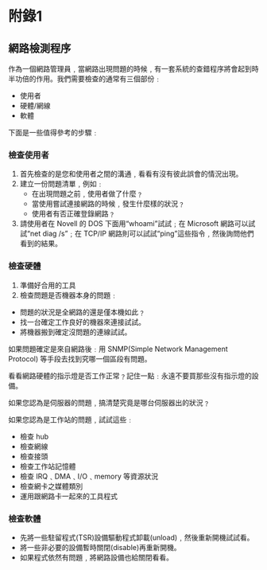 # 附錄1



## **網路檢測程序**

作為一個網路管理員﹐當網路出現問題的時候﹐有一套系統的查錯程序將會起到時半功倍的作用。我們需要檢查的通常有三個部份﹕

* 使用者
* 硬體/網線
* 軟體

下面是一些值得參考的步驟﹕

### **檢查使用者**

1. 首先檢查的是您和使用者之間的溝通﹐看看有沒有彼此誤會的情況出現。
2. 建立一份問題清單﹐例如﹕
   * 在出現問題之前﹐使用者做了什麼﹖
   * 當使用嘗試連接網路的時候﹐發生什麼樣的狀況﹖
   * 使用者有否正確登錄網路﹖
3. 請使用者在 Novell 的 DOS 下面用“whoami”試試﹔在 Microsoft 網路可以試試“net diag /s”﹔在 TCP/IP 網路則可以試試“ping”這些指令﹐然後詢問他們看到的結果。

### **檢查硬體**

1. 準備好合用的工具
2. 檢查問題是否機器本身的問題﹕

* 問題的狀況是全網路的還是僅本機如此﹖
* 找一台確定工作良好的機器來連接試試。
* 將機器搬到確定沒問題的連線試試。

如果問題確定是來自網路後﹕用 SNMP\(Simple Network Management Protocol\) 等手段去找到究哪一個區段有問題。

看看網路硬體的指示燈是否工作正常﹖記住一點﹕永遠不要買那些沒有指示燈的設備。

如果您認為是伺服器的問題﹐搞清楚究竟是哪台伺服器出的狀況﹖

如果您認為是工作站的問題﹐試試這些﹕

* 檢查 hub
* 檢查網線
* 檢查接頭
* 檢查工作站記憶體
* 檢查 IRQ﹑DMA﹑I/O﹑memory 等資源狀況
* 檢查網卡之媒體類別
* 運用跟網路卡一起來的工具程式

### **檢查軟體**

* 先將一些駐留程式\(TSR\)設備驅動程式卸載\(unload\)﹐然後重新開機試試看。
* 將一些非必要的設備暫時關閉\(disable\)再重新開機。
* 如果程式依然有問題﹐將網路設備也給關閉看看。

